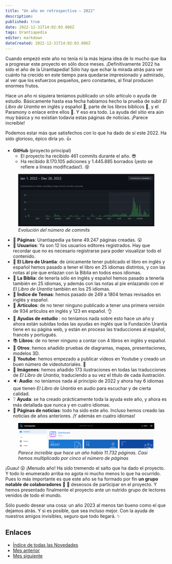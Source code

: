 ```yaml
---
title: "Un año en retrospectiva — 2022"
description: 
published: true
date: 2022-12-31T14:02:03.086Z
tags: Urantiapedia
editor: markdown
dateCreated: 2022-12-31T14:02:03.086Z
---
```


Cuando empezó este año no tenía ni la más lejana idea de lo mucho que iba a progresar este proyecto en sólo doce meses. ¡Definitivamente 2022 ha sido el año de la Urantiapedia! Sólo hay que echar la mirada atrás para ver cuánto ha crecido en este tiempo para quedarse impresionado y admirado, al ver que los esfuerzos pequeños, pero constantes, al final producen enormes frutos.

Hace un año ni siquiera teníamos publicado un sólo artículo o ayuda de estudio. Básicamente hasta esa fecha habíamos hecho la prueba de subir _El Libro de Urantia_ en inglés y español :blue_book:, parte de los libros bíblicos :closed_book:, y el Paramony o enlace entre ellos :ledger:. Y eso era todo. La ayuda del sitio era aún muy básica y no existían todavía estas páginas de noticias. ¡Parece increíble!

Podemos estar más que satisfechos con lo que ha dado de sí este 2022. Ha sido glorioso, épico diría yo. :+1:

- **GitHub** (proyecto principal)
    * El proyecto ha recibido 461 commits durante el año. :sunglasses:
    * Ha recibido 8.170.105 adiciones y 1.445.885 borrados (¡esto se refiere a líneas modificadas!). :dizzy_face:

<figure id="img_1" class="image urantiapedia">
<img src="/image/github_2022.png">
<figcaption><em>Evolución del número de commits </em></figcaption>
</figure>

- :page_facing_up: **Páginas**: Urantiapedia ya tiene 49.247 páginas creadas. :open_mouth:
- :construction_worker: **Usuarios**: Ya son 12 los usuarios editores registrados. Hay que recordar que no es necesario registrarse para poder visualizar todo el contenido.
- :blue_book: **El Libro de Urantia**: de únicamente tener publicado el libro en inglés y español hemos pasado a tener el libro en 25 idiomas distintos, y con las notas al pie que enlazan con la Biblia en todos esos idiomas.
- :closed_book: **La Biblia**: de tenerla sólo en inglés y español hemos pasado a tenerla también en 25 idiomas, y además con las notas al pie enlazando con el _El Libro de Urantia_ también en los 25 idiomas.
- :card_index: **Índice de Temas**: hemos pasado de 249 a 1804 temas revisados en inglés y español.
- :page_with_curl: **Artículos**: de no tener ninguno publicado a tener una primera versión de 934 artículos en inglés y 123 en español. :ok_hand:
- :notebook: **Ayudas de estudio** : no teníamos nada sobre esto hace un año y ahora están subidas todas las ayudas en inglés que la Fundación Urantia tiene en su página web, y están en proceso las traducciones al español, francés y portugués.
- :books: **Libros**: de no tener ninguno a contar con 4 libros en inglés y español.
- :memo: **Otros**: hemos añadido pruebas de diagramas, mapas, presentaciones, modelos 3D.
- :movie_camera: **Youtube**: hemos empezado a publicar vídeos en Youtube y creado un buen número de videotutoriales. :clap:
- :sunrise_over_mountains: **Imágenes**: hemos añadido 173 ilustraciones en todas las traducciones de _El Libro de Urantia_, traduciendo a su vez el título de cada ilustración.
- :sound: **Audio**: no teníamos nada al principio de 2022 y ahora hay 6 idiomas que tienen _El Libro de Urantia_ en audio para escuchar y de cierta calidad.
- :grey_question: **Ayuda**: se ha creado prácticamente toda la ayuda este año, y ahora es más detallada que nunca y en cuatro idiomas.
- :newspaper: **Páginas de noticias**: todo ha sido este año. Incluso hemos creado las noticias de años anteriores. ¡Y además en cuatro idiomas!

<figure id="img_2" class="image urantiapedia">
<img src="/image/up_status_2022.png">
<figcaption><em>Parece increíble que hace un año había 11.732 páginas. Casi hemos multiplicado por cinco el número de páginas </em></figcaption>
</figure>

¡Guau! :astonished: ¡Menudo año! Ha sido tremendo el salto que ha dado el proyecto. Y todo lo enumerado arriba no agota ni mucho menos lo que ha ocurrido. Pues lo más importante es que este año se ha formado por fin **un grupo notable de colaboradores** :woman: :man: deseosos de participar en el proyecto. Y hemos presentado finalmente el proyecto ante un nutrido grupo de lectores venidos de todo el mundo.

Sólo puedo desear una cosa: un año 2023 al menos tan bueno como el que dejamos atrás. Y si es posible, que sea incluso mejor. Con la ayuda de nuestros amigos invisibles, seguro que todo llegará. :sparkles:

## Enlaces

- [Índice de todas las Novedades](/es/news)
- [Mes anterior](/es/news/2022/11)
- [Mes siguiente](/es/news/2023/01)
